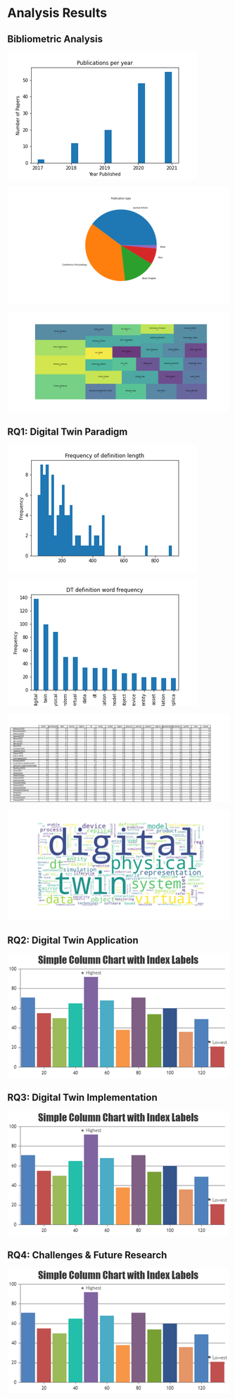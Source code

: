 # Analysis Results

## Bibliometric Analysis

![](https://github.com/philipempl/DT4SEC/blob/master/analysis/charts/BA_barchart_publications_year.png?raw=true)

![](https://github.com/philipempl/DT4SEC/blob/master/analysis/charts/BA_piechart_publication_type.png?raw=true)

![](https://github.com/philipempl/DT4SEC/blob/master/analysis/charts/BA_treemap_author_frequency.png?raw=true)

## RQ1: Digital Twin Paradigm

![](https://github.com/philipempl/DT4SEC/blob/master/analysis/charts/RQ1_DTD_barchart_definition_length.png?raw=true)

![](https://github.com/philipempl/DT4SEC/blob/master/analysis/charts/RQ1_DTD_barchart_definition_word_frequency.png?raw=true)

![](https://github.com/philipempl/DT4SEC/blob/master/analysis/charts/RQ1_DTD_table_definition_word_frequency.png?raw=true)

![](https://github.com/philipempl/DT4SEC/blob/master/analysis/charts/RQ1_DTD_wordcloud_definition.png?raw=true)

## RQ2: Digital Twin Application

![](https://github.com/philipempl/DT4SEC/blob/master/analysis/charts/chart.png?raw=true)

## RQ3: Digital Twin Implementation

![](https://github.com/philipempl/DT4SEC/blob/master/analysis/charts/chart.png?raw=true)

## RQ4: Challenges & Future Research

![](https://github.com/philipempl/DT4SEC/blob/master/analysis/charts/chart.png?raw=true)
